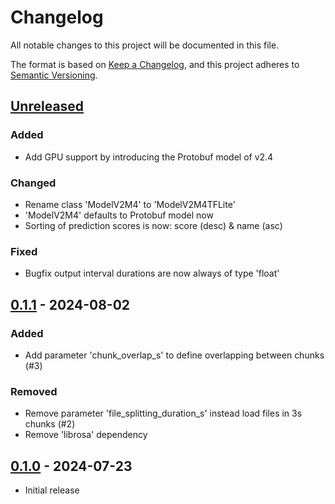 # Changelog

All notable changes to this project will be documented in this file.

The format is based on [Keep a Changelog](https://keepachangelog.com/en/1.1.0/),
and this project adheres to [Semantic Versioning](https://semver.org/spec/v2.0.0.html).

## [Unreleased]

### Added

- Add GPU support by introducing the Protobuf model of v2.4

### Changed

- Rename class 'ModelV2M4' to 'ModelV2M4TFLite'
- 'ModelV2M4' defaults to Protobuf model now
- Sorting of prediction scores is now: score (desc) & name (asc)

### Fixed

- Bugfix output interval durations are now always of type 'float'

## [0.1.1] - 2024-08-02

### Added

- Add parameter 'chunk_overlap_s' to define overlapping between chunks (#3)

### Removed

- Remove parameter 'file_splitting_duration_s' instead load files in 3s chunks (#2)
- Remove 'librosa' dependency

## [0.1.0] - 2024-07-23

- Initial release

[Unreleased]: https://github.com/birdnet-team/birdnet/compare/v0.1.1...HEAD
[0.1.1]: https://github.com/birdnet-team/birdnet/compare/v0.1.0...v0.1.1
[0.1.0]: https://github.com/birdnet-team/birdnet/releases/tag/v0.1.0
